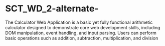 # SCT_WD_2-alternate-
The Calculator Web Application is a basic yet fully functional arithmetic calculator designed to demonstrate core web development skills, including DOM manipulation, event handling, and input parsing. Users can perform basic operations such as addition, subtraction, multiplication, and division
